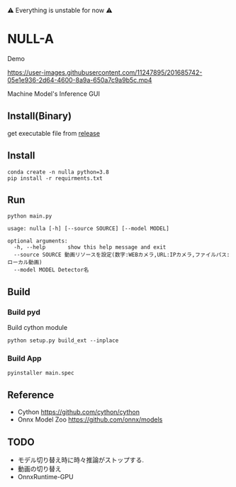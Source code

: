 ⚠ Everything is unstable for now ⚠
# NULL-A

Demo

https://user-images.githubusercontent.com/11247895/201685742-05e1e936-2d64-4600-8a9a-650a7c9a9b5c.mp4



Machine Model's Inference GUI

## Install(Binary)
get executable file from [release](https://github.com/OhkuboSGMS/NullA/releases) 
## Install 
 ```
 conda create -n nulla python=3.8
 pip install -r requirments.txt
 ```

## Run
 `python main.py`
```
usage: nulla [-h] [--source SOURCE] [--model MODEL]

optional arguments:
  -h, --help       show this help message and exit
  --source SOURCE 動画リソースを設定(数字:WEBカメラ,URL:IPカメラ,ファイルパス:ローカル動画)
  --model MODEL Detector名
```


## Build
### Build pyd

Build cython module

`python setup.py build_ext --inplace`

### Build App
 `pyinstaller main.spec`


## Reference

* Cython https://github.com/cython/cython
* Onnx Model Zoo https://github.com/onnx/models

## TODO
* モデル切り替え時に時々推論がストップする.
* 動画の切り替え
* OnnxRuntime-GPU
